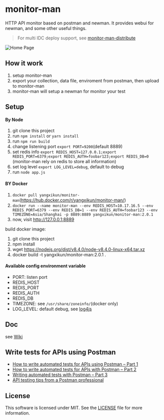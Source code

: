# monitor-man

HTTP API monitor based on postman and newman. It provides webui for newman, and some other useful things.

> For multi IDC deploy support, see [monitor-man-distribute](https://github.com/yangxikun/monitor-man-distribute)

![Home Page](https://github.com/yangxikun/monitor-man/raw/master/static/images/home.png)

## How it work

1. setup monitor-man
1. export your collection, data file, enviroment from postman, then upload to monitor-man
1. monitor-man will setup a newman for monitor your test

## Setup

#### By Node

1. git clone this project
1. run `npm install` or `yarn install`
1. run `npm run build`
1. change listening port `export PORT=9200`(default 8889)
1. set redis info `export REDIS_HOST=127.0.0.1;export REDIS_PORT=6379;export REDIS_AUTH=foobar123;export REDIS_DB=0` (monitor-man rely on redis to store all information)
1. set log level `export LOG_LEVEL=debug`, default to debug
1. run `node app.js`

#### BY Docker

1. `docker pull yangxikun/monitor-man`(https://hub.docker.com/r/yangxikun/monitor-man/)
1. `docker run --name monitor-man --env REDIS_HOST=10.17.16.5 --env REDIS_PORT=6379 --env REDIS_DB=1 --env REDIS_AUTH=foobar123 --env TIMEZONE=Asia/Shanghai -p 8889:8889 yangxikun/monitor-man:2.0.1`
1. now, visit http://127.0.0.1:8889

build docker image:

1. git clone this project
1. npm install
1. wget https://nodejs.org/dist/v8.4.0/node-v8.4.0-linux-x64.tar.xz
1. docker build -t yangxikun/monitor-man:2.0.1 .

#### Available config environment variable

* PORT: listen port
* REDIS_HOST
* REDIS_PORT
* REDIS_AUTH
* REDIS_DB
* TIMEZONE: see `/usr/share/zoneinfo/`(docker only)
* LOG_LEVEL: default debug, see [log4js](https://www.npmjs.com/package/log4js)

## Doc
see [Wiki](https://github.com/yangxikun/monitor-man/wiki)

## Write tests for APIs using Postman
* [How to write automated tests for APIs using Postman – Part 1](http://blog.getpostman.com/2014/03/07/writing-automated-tests-for-apis-using-postman/)
* [How to write automated tests for APIs with Postman – Part 2](http://blog.getpostman.com/2014/04/17/how-to-write-automated-tests-for-apis-with-postman-part-2/)
* [Writing automated tests with Postman – Part 3](http://blog.getpostman.com/2014/05/09/writing-automated-tests-with-postman-part-3/)
* [API testing tips from a Postman professional](http://blog.getpostman.com/2017/07/28/api-testing-tips-from-a-postman-professional/)

## License
This software is licensed under MIT. See the [LICENSE](LICENSE) file for more information.

